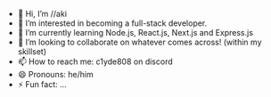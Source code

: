 - 👋 Hi, I’m //aki
- 👀 I’m interested in becoming a full-stack developer.
- 🌱 I’m currently learning Node.js, React.js, Next.js and Express.js
- 💞️ I’m looking to collaborate on whatever comes across! (within my skillset)
- 📫 How to reach me: c1yde808 on discord
- 😄 Pronouns: he/him
- ⚡ Fun fact: ...

<!---
akimarq/akimarq is a ✨ special ✨ repository because its `README.md` (this file) appears on your GitHub profile.
You can click the Preview link to take a look at your changes.
--->

